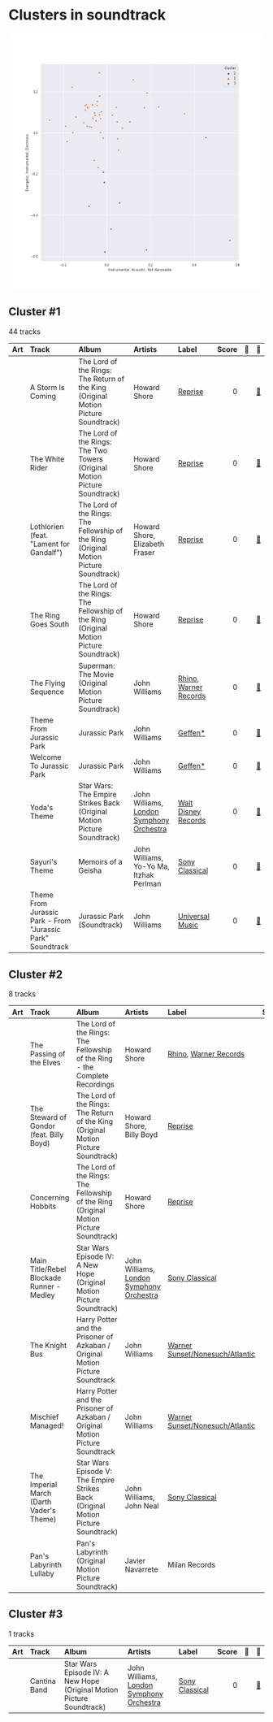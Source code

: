 # Clusters in soundtrack

![Comparison of Cluster](../../../images/genres/soundtrack/clusters/clusters_scatter.png)

## Cluster #1

44 tracks

| Art | Track | Album | Artists | Label | Score | 💚 | 🔗 |
|:---|:---|:---|:---|:---|---:|:---|:---|
| <img src="https://i.scdn.co/image/ab67616d0000b27301003bf641243fcc56944428" alt="" width="50" /> | A Storm Is Coming | The Lord of the Rings: The Return of the King (Original Motion Picture Soundtrack) | Howard Shore | [Reprise](../../../../labels/reprise) | 0 | | [🔗](https://open.spotify.com/track/0wicJTv0Jv3xLp37FLb8Eh) |
| <img src="https://i.scdn.co/image/ab67616d0000b273dae458513b856d6255f857a7" alt="" width="50" /> | The White Rider | The Lord of the Rings: The Two Towers (Original Motion Picture Soundtrack) | Howard Shore | [Reprise](../../../../labels/reprise) | 0 | | [🔗](https://open.spotify.com/track/4cnKkXvh0WiFvk0tibAgRW) |
| <img src="https://i.scdn.co/image/ab67616d0000b273128ca6b63d83d47c909a43ce" alt="" width="50" /> | Lothlorien (feat. "Lament for Gandalf") | The Lord of the Rings: The Fellowship of the Ring (Original Motion Picture Soundtrack) | Howard Shore, Elizabeth Fraser | [Reprise](../../../../labels/reprise) | 0 | | [🔗](https://open.spotify.com/track/63CXPpiEiW7JnXvZ1cUXcp) |
| <img src="https://i.scdn.co/image/ab67616d0000b273128ca6b63d83d47c909a43ce" alt="" width="50" /> | The Ring Goes South | The Lord of the Rings: The Fellowship of the Ring (Original Motion Picture Soundtrack) | Howard Shore | [Reprise](../../../../labels/reprise) | 0 | | [🔗](https://open.spotify.com/track/6IQY3GEMC2B3mchMvi4NZj) |
| <img src="https://i.scdn.co/image/ab67616d0000b27314b01732077ced86294ed8a6" alt="" width="50" /> | The Flying Sequence | Superman: The Movie (Original Motion Picture Soundtrack) | John Williams | [Rhino](../../../../labels/rhino), [Warner Records](../../../../labels/warner_records) | 0 | | [🔗](https://open.spotify.com/track/5dPcPWdK2V25QKIV7deqfL) |
| <img src="https://i.scdn.co/image/ab67616d0000b27392f051ce3c585b5c2db21d52" alt="" width="50" /> | Theme From Jurassic Park | Jurassic Park | John Williams | [Geffen*](../../../../labels/geffen) | 0 | | [🔗](https://open.spotify.com/track/2TZbQZXOuR8osP2AK8yYMN) |
| <img src="https://i.scdn.co/image/ab67616d0000b27392f051ce3c585b5c2db21d52" alt="" width="50" /> | Welcome To Jurassic Park | Jurassic Park | John Williams | [Geffen*](../../../../labels/geffen) | 0 | | [🔗](https://open.spotify.com/track/7MW1YzseA4CGfrZMBLqQWK) |
| <img src="https://i.scdn.co/image/ab67616d0000b273ae87b6dbcfeea612ceb74685" alt="" width="50" /> | Yoda's Theme | Star Wars: The Empire Strikes Back (Original Motion Picture Soundtrack) | John Williams, [London Symphony Orchestra](../../../../artists/london_symphony_orchestra/overview.md) | [Walt Disney Records](../../../../labels/walt_disney_records) | 0 | | [🔗](https://open.spotify.com/track/5fsT9U41OCFlaKA5XTCHtz) |
| <img src="https://i.scdn.co/image/ab67616d0000b273e2811356da666a5da471ae9c" alt="" width="50" /> | Sayuri's Theme | Memoirs of a Geisha | John Williams, Yo-Yo Ma, Itzhak Perlman | [Sony Classical](../../../../labels/sony_classical) | 0 | | [🔗](https://open.spotify.com/track/66EIPOdC3UZZCJdiUSRo92) |
| <img src="https://i.scdn.co/image/ab67616d0000b27334222e48d075ace5ed2c2e9e" alt="" width="50" /> | Theme From Jurassic Park - From "Jurassic Park" Soundtrack | Jurassic Park (Soundtrack) | John Williams | [Universal Music](../../../../labels/universal_music_llc) | 0 | | [🔗](https://open.spotify.com/track/72VjtouKhCbaBol2e7tsaQ) |
## Cluster #2

8 tracks

| Art | Track | Album | Artists | Label | Score | 💚 | 🔗 |
|:---|:---|:---|:---|:---|---:|:---|:---|
| <img src="https://i.scdn.co/image/ab67616d0000b2738236dee9524214e0e6be4a1f" alt="" width="50" /> | The Passing of the Elves | The Lord of the Rings: The Fellowship of the Ring - the Complete Recordings | Howard Shore | [Rhino](../../../../labels/rhino), [Warner Records](../../../../labels/warner_records) | 0 | | [🔗](https://open.spotify.com/track/05q7lfYerRkqqNDua3vJOL) |
| <img src="https://i.scdn.co/image/ab67616d0000b27301003bf641243fcc56944428" alt="" width="50" /> | The Steward of Gondor (feat. Billy Boyd) | The Lord of the Rings: The Return of the King (Original Motion Picture Soundtrack) | Howard Shore, Billy Boyd | [Reprise](../../../../labels/reprise) | 4 | | [🔗](https://open.spotify.com/track/227hmntzKpN4CsYt3RVKcC) |
| <img src="https://i.scdn.co/image/ab67616d0000b273128ca6b63d83d47c909a43ce" alt="" width="50" /> | Concerning Hobbits | The Lord of the Rings: The Fellowship of the Ring (Original Motion Picture Soundtrack) | Howard Shore | [Reprise](../../../../labels/reprise) | 0 | | [🔗](https://open.spotify.com/track/644es5aYPJghtZLjM1rmSP) |
| <img src="https://i.scdn.co/image/ab67616d0000b27344d5ef063da6fc06df7b1bc1" alt="" width="50" /> | Main Title/Rebel Blockade Runner - Medley | Star Wars Episode IV: A New Hope (Original Motion Picture Soundtrack) | John Williams, [London Symphony Orchestra](../../../../artists/london_symphony_orchestra/overview.md) | [Sony Classical](../../../../labels/sony_classical) | 0 | | [🔗](https://open.spotify.com/track/5jMfUVMOGlEkEYc3aSYnWm) |
| <img src="https://i.scdn.co/image/ab67616d0000b273585f19adb14e7c92d9ec1b41" alt="" width="50" /> | The Knight Bus | Harry Potter and the Prisoner of Azkaban / Original Motion Picture Soundtrack | John Williams | [Warner Sunset/Nonesuch/Atlantic](../../../../labels/atlantic_records) | 0 | | [🔗](https://open.spotify.com/track/2owMaKos8aeNx0usmPCVmy) |
| <img src="https://i.scdn.co/image/ab67616d0000b273585f19adb14e7c92d9ec1b41" alt="" width="50" /> | Mischief Managed! | Harry Potter and the Prisoner of Azkaban / Original Motion Picture Soundtrack | John Williams | [Warner Sunset/Nonesuch/Atlantic](../../../../labels/atlantic_records) | 0 | | [🔗](https://open.spotify.com/track/3NrAMPb3hlWCmw9kepqBmM) |
| <img src="https://i.scdn.co/image/ab67616d0000b273f50f647ba174da416dd9bce0" alt="" width="50" /> | The Imperial March (Darth Vader's Theme) | Star Wars Episode V: The Empire Strikes Back (Original Motion Picture Soundtrack) | John Williams, John Neal | [Sony Classical](../../../../labels/sony_classical) | 0 | | [🔗](https://open.spotify.com/track/62HY7V5hRKtfIZ7uCYqYqu) |
| <img src="https://i.scdn.co/image/ab67616d0000b273efc9678687f602f6102ce520" alt="" width="50" /> | Pan's Labyrinth Lullaby | Pan's Labyrinth (Original Motion Picture Soundtrack) | Javier Navarrete | Milan Records | 0 | | [🔗](https://open.spotify.com/track/4lKFXSXc1ZpavjZpcR42GC) |
## Cluster #3

1 tracks

| Art | Track | Album | Artists | Label | Score | 💚 | 🔗 |
|:---|:---|:---|:---|:---|---:|:---|:---|
| <img src="https://i.scdn.co/image/ab67616d0000b27344d5ef063da6fc06df7b1bc1" alt="" width="50" /> | Cantina Band | Star Wars Episode IV: A New Hope (Original Motion Picture Soundtrack) | John Williams, [London Symphony Orchestra](../../../../artists/london_symphony_orchestra/overview.md) | [Sony Classical](../../../../labels/sony_classical) | 0 | | [🔗](https://open.spotify.com/track/1jUPOeAOtsjjV1jUWc2H1g) |
